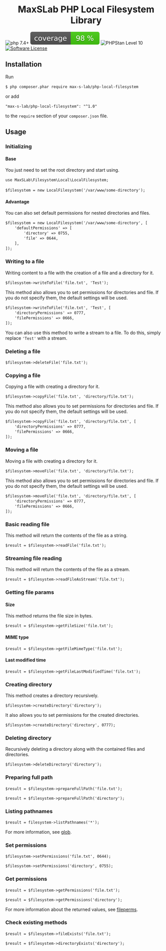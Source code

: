 <h1 align="center">
  MaxSLab PHP Local Filesystem Library
</h1>

![php 7.4+](https://img.shields.io/badge/php-min%207.4.0-blue.svg)
![Code Coverage Badge](./tests/coverage/badge.svg)
![PHPStan Level 10](https://img.shields.io/badge/PHPStan-level%2010-brightgreen)
[![Software License](https://img.shields.io/badge/license-MIT-brightgreen.svg)](https://github.com/max-s-lab/php-local-filesystem/blob/master/LICENSE)

## Installation
Run
```
$ php composer.phar require max-s-lab/php-local-filesystem
```

or add

```
"max-s-lab/php-local-filesystem": "^1.0"
```

to the ```require``` section of your `composer.json` file.

## Usage

### Initializing
#### Base
You just need to set the root directory and start using.
```
use MaxSLab\Filesystem\Local\LocalFilesystem;

$filesystem = new LocalFilesystem('/var/www/some-directory');
```
#### Advantage
You can also set default permissions for nested directories and files.
```
$filesystem = new LocalFilesystem('/var/www/some-directory', [
    'defaultPermissions' => [
        'directory' => 0755,
        'file' => 0644,
    ],
]);
```

### Writing to a file
Writing content to a file with the creation of a file and a directory for it.
```
$filesystem->writeToFile('file.txt', 'Test');
```

This method also allows you to set permissions for directories and file.
If you do not specify them, the default settings will be used.
```
$filesystem->writeToFile('file.txt', 'Test', [
    'directoryPermissions' => 0777,
    'filePermissions' => 0666,
]);
```

You can also use this method to write a stream to a file.
To do this, simply replace ``'Test'`` with a stream.

### Deleting a file
```
$filesystem->deleteFile('file.txt');
```

### Copying a file
Copying a file with creating a directory for it.
```
$filesystem->copyFile('file.txt', 'directory/file.txt');
```

This method also allows you to set permissions for directories and file.
If you do not specify them, the default settings will be used.
```
$filesystem->copyFile('file.txt', 'directory/file.txt', [
    'directoryPermissions' => 0777,
    'filePermissions' => 0666,
]);
```

### Moving a file
Moving a file with creating a directory for it.
```
$filesystem->moveFile('file.txt', 'directory/file.txt');
```

This method also allows you to set permissions for directories and file.
If you do not specify them, the default settings will be used.
```
$filesystem->moveFile('file.txt', 'directory/file.txt', [
    'directoryPermissions' => 0777,
    'filePermissions' => 0666,
]);
```

### Basic reading file
This method will return the contents of the file as a string.
```
$result = $filesystem->readFile('file.txt');
```

### Streaming file reading
This method will return the contents of the file as a stream.
```
$result = $filesystem->readFileAsStream('file.txt');
```

### Getting file params
#### Size
This method returns the file size in bytes.
```
$result = $filesystem->getFileSize('file.txt');
```

#### MIME type
```
$result = $filesystem->getFileMimeType('file.txt');
```

#### Last modified time
```
$result = $filesystem->getFileLastModifiedTime('file.txt');
```

### Creating directory
This method creates a directory recursively.
```
$filesystem->createDirectory('directory');
```

It also allows you to set permissions for the created directories.
```
$filesystem->createDirectory('directory', 0777);
```

### Deleting directory
Recursively deleting a directory along with the contained files and directories.
```
$filesystem->deleteDirectory('directory');
```

### Preparing full path
```
$result = $filesystem->prepareFullPath('file.txt');
```

```
$result = $filesystem->prepareFullPath('directory');
```

### Listing pathnames
```
$result = filesystem->listPathnames('*');
```
For more information, see <a href="https://www.php.net/manual/ru/function.glob.php">glob</a>.

### Set permissions
```
$filesystem->setPermissions('file.txt', 0644);
```
```
$filesystem->setPermissions('directory', 0755);
```

### Get permissions
```
$result = $filesystem->getPermissions('file.txt');
```
```
$result = $filesystem->getPermissions('directory');
```
For more information about the returned values, see <a href="https://www.php.net/manual/ru/function.fileperms.php">fileperms</a>.

### Check existing methods
```
$result = $filesystem->fileExists('file.txt');
```
```
$result = $filesystem->directoryExists('directory');
```
